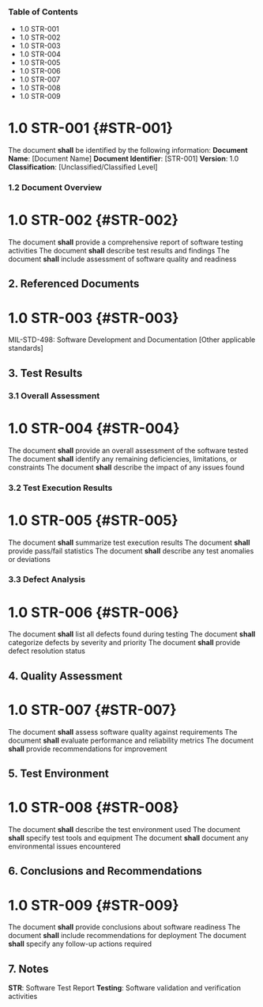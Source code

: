 ### Table of Contents

 * 1.0 STR-001
 * 1.0 STR-002
 * 1.0 STR-003
 * 1.0 STR-004
 * 1.0 STR-005
 * 1.0 STR-006
 * 1.0 STR-007
 * 1.0 STR-008
 * 1.0 STR-009

# 1.0 STR-001 {#STR-001}

The document **shall** be identified by the following information:
**Document Name**: [Document Name]
**Document Identifier**: [STR-001]
**Version**: 1.0
**Classification**: [Unclassified/Classified Level]

### 1.2 Document Overview

# 1.0 STR-002 {#STR-002}

The document **shall** provide a comprehensive report of software testing activities
The document **shall** describe test results and findings
The document **shall** include assessment of software quality and readiness

## 2. Referenced Documents

# 1.0 STR-003 {#STR-003}

MIL-STD-498: Software Development and Documentation
[Other applicable standards]

## 3. Test Results

### 3.1 Overall Assessment

# 1.0 STR-004 {#STR-004}

The document **shall** provide an overall assessment of the software tested
The document **shall** identify any remaining deficiencies, limitations, or constraints
The document **shall** describe the impact of any issues found

### 3.2 Test Execution Results

# 1.0 STR-005 {#STR-005}

The document **shall** summarize test execution results
The document **shall** provide pass/fail statistics
The document **shall** describe any test anomalies or deviations

### 3.3 Defect Analysis

# 1.0 STR-006 {#STR-006}

The document **shall** list all defects found during testing
The document **shall** categorize defects by severity and priority
The document **shall** provide defect resolution status

## 4. Quality Assessment

# 1.0 STR-007 {#STR-007}

The document **shall** assess software quality against requirements
The document **shall** evaluate performance and reliability metrics
The document **shall** provide recommendations for improvement

## 5. Test Environment

# 1.0 STR-008 {#STR-008}

The document **shall** describe the test environment used
The document **shall** specify test tools and equipment
The document **shall** document any environmental issues encountered

## 6. Conclusions and Recommendations

# 1.0 STR-009 {#STR-009}

The document **shall** provide conclusions about software readiness
The document **shall** include recommendations for deployment
The document **shall** specify any follow-up actions required

## 7. Notes
**STR**: Software Test Report
**Testing**: Software validation and verification activities

